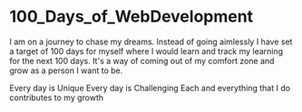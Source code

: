 # 100_Days_of_WebDevelopment
I am on a journey to chase my dreams. Instead of going aimlessly I have set a target of 100 days for myself where I would learn and track my learning for the next 100 days. It's a way of coming out of my comfort zone and grow as a person I want to be. 

Every day is Unique
Every day is Challenging
Each and everything that I do contributes to my growth
